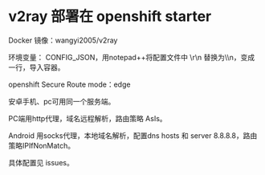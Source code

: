 # v2ray 部署在 openshift starter

Docker 镜像：wangyi2005/v2ray

环境变量： CONFIG_JSON，用notepad++将配置文件中 \r\n 替换为\\\n，变成一行，导入容器。

openshift Secure Route mode：edge

安卓手机、pc可用同一个服务端。

PC端用http代理，域名远程解析，路由策略 AsIs。

Android 用socks代理，本地域名解析，配置dns hosts 和 server 8.8.8.8，路由策略IPIfNonMatch。

具体配置见 issues。
